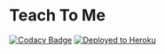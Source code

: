 # Teach To Me

[![Codacy Badge](https://api.codacy.com/project/badge/Grade/0f3f28175e534df3b284838125f1d9be)](https://app.codacy.com/gh/Rock3tTeam/Teach-me?utm_source=github.com&utm_medium=referral&utm_content=Rock3tTeam/Teach-me&utm_campaign=Badge_Grade_Dashboard)
[![Deployed to Heroku](https://www.herokucdn.com/deploy/button.png)](https://teach2-me.herokuapp.com/)
